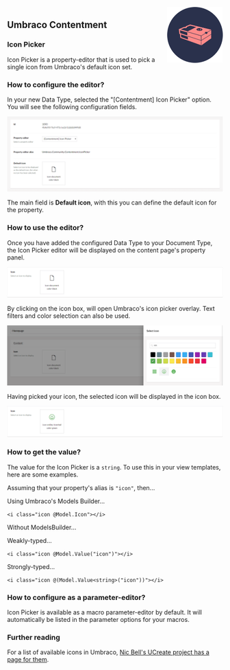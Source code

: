 <img src="../assets/img/logo.png" alt="Umbraco Contentment Logo" title="A shoebox of Umbraco happiness." height="130" align="right">

## Umbraco Contentment

### Icon Picker

Icon Picker is a property-editor that is used to pick a single icon from Umbraco's default icon set.


### How to configure the editor?

In your new Data Type, selected the "[Contentment] Icon Picker" option. You will see the following configuration fields.

![Configuration Editor for Icon Picker](icon-picker--configuration-editor.png)

The main field is **Default icon**, with this you can define the default icon for the property.


### How to use the editor?

Once you have added the configured Data Type to your Document Type, the Icon Picker editor will be displayed on the content page's property panel.

![Icon Picker property-editor - default state](icon-picker--property-editor-01.png)

By clicking on the icon box, will open Umbraco's icon picker overlay. Text filters and color selection can also be used.

![Icon Picker property-editor - icon picker overlay open, selecting icon](icon-picker--property-editor-02.png)

Having picked your icon, the selected icon will be displayed in the icon box.

![Icon Picker property-editor - selected state](icon-picker--property-editor-03.png)


### How to get the value?

The value for the Icon Picker is a `string`. To use this in your view templates, here are some examples.

Assuming that your property's alias is `"icon"`, then...

Using Umbraco's Models Builder...

```cshtml
<i class="icon @Model.Icon"></i>
```

Without ModelsBuilder...

Weakly-typed...

```cshtml
<i class="icon @Model.Value("icon")"></i>
```

Strongly-typed...

```cshtml
<i class="icon @(Model.Value<string>("icon"))"></i>
```


### How to configure as a parameter-editor?

Icon Picker is available as a macro parameter-editor by default. It will automatically be listed in the parameter options for your macros.


### Further reading

For a list of available icons in Umbraco, [Nic Bell's UCreate project has a page for them](https://nicbell.github.io/ucreate/icons.html).
